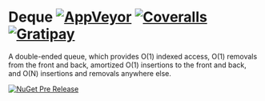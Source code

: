 # Deque [![AppVeyor](https://img.shields.io/appveyor/ci/StephenCleary/Deque.svg)](https://ci.appveyor.com/project/StephenCleary/Deque) [![Coveralls](https://img.shields.io/coveralls/StephenCleary/Deque.svg)](https://coveralls.io/r/StephenCleary/Deque) [![Gratipay](https://img.shields.io/gratipay/StephenCleary.svg)](https://gratipay.com/StephenCleary)

A double-ended queue, which provides O(1) indexed access, O(1) removals from the front and back, amortized O(1) insertions to the front and back, and O(N) insertions and removals anywhere else.

[![NuGet Pre Release](https://img.shields.io/nuget/vpre/Nito.Collections.Deque.svg?style=plastic)](https://www.nuget.org/packages/Nito.Collections.Deque/)
